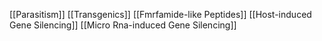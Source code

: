 [[Parasitism]]
[[Transgenics]]
[[Fmrfamide-like Peptides]]
[[Host-induced Gene Silencing]]
[[Micro Rna-induced Gene Silencing]]
